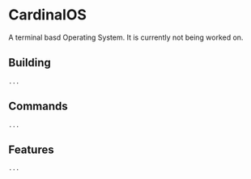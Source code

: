 # CardinalOS
A terminal basd Operating System.
It is currently not being worked on.
## Building
	...
## Commands
	...
## Features
	...
